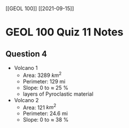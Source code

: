 [[GEOL 100]] [[2021-09-15]]

# GEOL 100 Quiz 11 Notes



## Question 4

- Volcano 1
	- Area: 3289 $km^2$
	- Perimeter: 129 mi
	- Slope: 0 to $\approx$ 25 % 
	- layers of Pyroclastic material
- Volcano 2
	- Area: 121 $km^2$
	- Perimeter: 24.6 mi
	- Slope: 0 to $\approx$ 38 % 